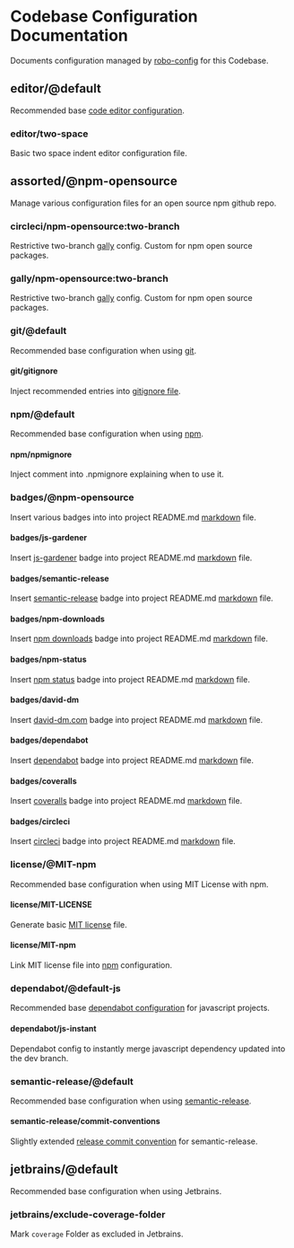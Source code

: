 # Codebase Configuration Documentation

Documents configuration managed by [robo-config](https://github.com/blackflux/robo-config) for this Codebase.

## editor/@default

Recommended base [code editor configuration](https://editorconfig.org/).

### editor/two-space

Basic two space indent editor configuration file.

## assorted/@npm-opensource

Manage various configuration files for an open source npm github repo.

### circleci/npm-opensource:two-branch

Restrictive two-branch [gally](https://github.com/loopmediagroup/gally#readme) config. Custom for npm open source packages.

### gally/npm-opensource:two-branch

Restrictive two-branch [gally](https://github.com/loopmediagroup/gally#readme) config. Custom for npm open source packages.

### git/@default

Recommended base configuration when using [git](https://en.wikipedia.org/wiki/Git).

#### git/gitignore

Inject recommended entries into [gitignore file](https://help.github.com/en/articles/ignoring-files).

### npm/@default

Recommended base configuration when using [npm](https://www.npmjs.com/).

#### npm/npmignore

Inject comment into .npmignore explaining when to use it.

### badges/@npm-opensource

Insert various badges into into project README.md [markdown](https://en.wikipedia.org/wiki/Markdown) file.

#### badges/js-gardener

Insert [js-gardener](https://github.com/blackflux/js-gardener) badge into project README.md [markdown](https://en.wikipedia.org/wiki/Markdown) file.

#### badges/semantic-release

Insert [semantic-release](https://github.com/semantic-release/semantic-release) badge into project README.md [markdown](https://en.wikipedia.org/wiki/Markdown) file.

#### badges/npm-downloads

Insert [npm downloads](https://www.npmjs.com/) badge into project README.md [markdown](https://en.wikipedia.org/wiki/Markdown) file.

#### badges/npm-status

Insert [npm status](https://www.npmjs.com/) badge into project README.md [markdown](https://en.wikipedia.org/wiki/Markdown) file.

#### badges/david-dm

Insert [david-dm.com](https://david-dm.org/) badge into project README.md [markdown](https://en.wikipedia.org/wiki/Markdown) file.

#### badges/dependabot

Insert [dependabot](https://dependabot.com/) badge into project README.md [markdown](https://en.wikipedia.org/wiki/Markdown) file.

#### badges/coveralls

Insert [coveralls](https://coveralls.io/) badge into project README.md [markdown](https://en.wikipedia.org/wiki/Markdown) file.

#### badges/circleci

Insert [circleci](https://circleci.com/) badge into project README.md [markdown](https://en.wikipedia.org/wiki/Markdown) file.

### license/@MIT-npm

Recommended base configuration when using MIT License with npm.

#### license/MIT-LICENSE

Generate basic [MIT license](https://en.wikipedia.org/wiki/MIT_License) file.

#### license/MIT-npm

Link MIT license file into [npm](https://www.npmjs.com/) configuration.

### dependabot/@default-js

Recommended base [dependabot configuration](https://dependabot.com/) for javascript projects.

#### dependabot/js-instant

Dependabot config to instantly merge javascript dependency updated into the dev branch.

### semantic-release/@default

Recommended base configuration when using [semantic-release](https://github.com/semantic-release/semantic-release).

#### semantic-release/commit-conventions

Slightly extended [release commit convention](https://github.com/semantic-release/semantic-release#commit-message-format) for semantic-release.

## jetbrains/@default

Recommended base configuration when using Jetbrains.

### jetbrains/exclude-coverage-folder

Mark `coverage` Folder as excluded in Jetbrains.

